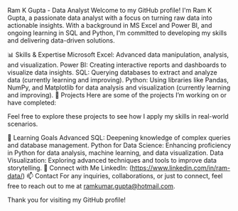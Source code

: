 Ram K Gupta - Data Analyst Welcome to my GitHub profile! I'm Ram K Gupta, a passionate data analyst with a focus on turning raw data into actionable insights. 
With a background in MS Excel and Power BI, and ongoing learning in SQL and Python, I'm committed to developing my skills and delivering data-driven solutions.

📊 Skills & Expertise 
Microsoft Excel: Advanced data manipulation, analysis, and visualization. 
Power BI: Creating interactive reports and dashboards to visualize data insights. 
SQL: Querying databases to extract and analyze data (currently learning and improving). 
Python: Using libraries like Pandas, NumPy, and Matplotlib for data analysis and visualization (currently learning and improving). 
📁 Projects Here are some of the projects I’m working on or have completed:

Feel free to explore these projects to see how I apply my skills in real-world scenarios.

🚀 Learning Goals 
Advanced SQL: Deepening knowledge of complex queries and database management. 
Python for Data Science: Enhancing proficiency in Python for data analysis, machine learning, and data visualization. 
Data Visualization: Exploring advanced techniques and tools to improve data storytelling. 
🔗 Connect with Me LinkedIn: (https://www.linkedin.com/in/ram-data/) 
📫 Contact For any inquiries, collaborations, or just to connect, feel free to reach out to me at ramkumar.gupta@hotmail.com.

Thank you for visiting my GitHub profile!
